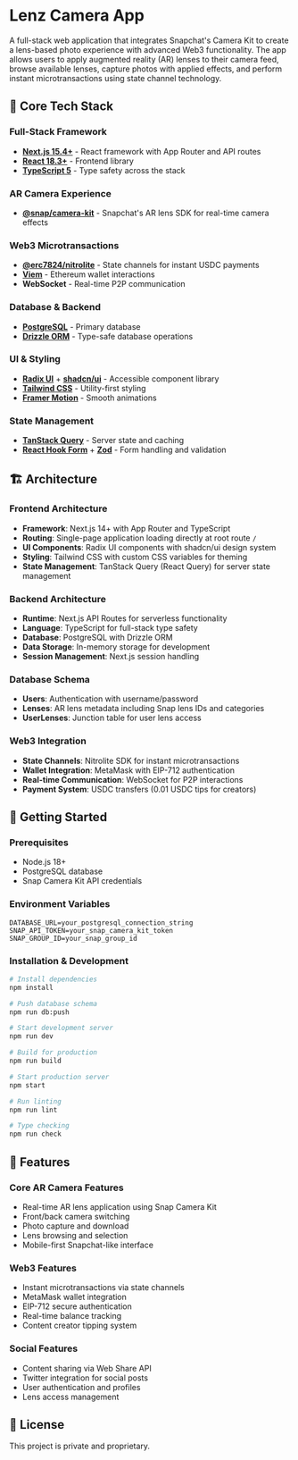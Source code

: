 # Lenz Camera App

A full-stack web application that integrates Snapchat's Camera Kit to create a lens-based photo experience with advanced Web3 functionality. The app allows users to apply augmented reality (AR) lenses to their camera feed, browse available lenses, capture photos with applied effects, and perform instant microtransactions using state channel technology.

## 🚀 Core Tech Stack

### **Full-Stack Framework**
- **[Next.js 15.4+](https://nextjs.org/)** - React framework with App Router and API routes
- **[React 18.3+](https://react.dev/)** - Frontend library
- **[TypeScript 5](https://www.typescriptlang.org/)** - Type safety across the stack

### **AR Camera Experience**
- **[@snap/camera-kit](https://docs.snap.com/camera-kit)** - Snapchat's AR lens SDK for real-time camera effects

### **Web3 Microtransactions**
- **[@erc7824/nitrolite](https://nitrolite.org/)** - State channels for instant USDC payments
- **[Viem](https://viem.sh/)** - Ethereum wallet interactions
- **WebSocket** - Real-time P2P communication

### **Database & Backend**
- **[PostgreSQL](https://www.postgresql.org/)** - Primary database
- **[Drizzle ORM](https://orm.drizzle.team/)** - Type-safe database operations

### **UI & Styling**
- **[Radix UI](https://www.radix-ui.com/)** + **[shadcn/ui](https://ui.shadcn.com/)** - Accessible component library
- **[Tailwind CSS](https://tailwindcss.com/)** - Utility-first styling
- **[Framer Motion](https://www.framer.com/motion/)** - Smooth animations

### **State Management**
- **[TanStack Query](https://tanstack.com/query)** - Server state and caching
- **[React Hook Form](https://react-hook-form.com/)** + **[Zod](https://zod.dev/)** - Form handling and validation

## 🏗️ Architecture

### **Frontend Architecture**
- **Framework**: Next.js 14+ with App Router and TypeScript
- **Routing**: Single-page application loading directly at root route `/`
- **UI Components**: Radix UI components with shadcn/ui design system
- **Styling**: Tailwind CSS with custom CSS variables for theming
- **State Management**: TanStack Query (React Query) for server state management

### **Backend Architecture**
- **Runtime**: Next.js API Routes for serverless functionality
- **Language**: TypeScript for full-stack type safety
- **Database**: PostgreSQL with Drizzle ORM
- **Data Storage**: In-memory storage for development
- **Session Management**: Next.js session handling

### **Database Schema**
- **Users**: Authentication with username/password
- **Lenses**: AR lens metadata including Snap lens IDs and categories
- **UserLenses**: Junction table for user lens access

### **Web3 Integration**
- **State Channels**: Nitrolite SDK for instant microtransactions
- **Wallet Integration**: MetaMask with EIP-712 authentication
- **Real-time Communication**: WebSocket for P2P interactions
- **Payment System**: USDC transfers (0.01 USDC tips for creators)

## 🚀 Getting Started

### Prerequisites
- Node.js 18+
- PostgreSQL database
- Snap Camera Kit API credentials

### Environment Variables
```env
DATABASE_URL=your_postgresql_connection_string
SNAP_API_TOKEN=your_snap_camera_kit_token
SNAP_GROUP_ID=your_snap_group_id
```

### Installation & Development
```bash
# Install dependencies
npm install

# Push database schema
npm run db:push

# Start development server
npm run dev

# Build for production
npm run build

# Start production server
npm start

# Run linting
npm run lint

# Type checking
npm run check
```

## 📱 Features

### **Core AR Camera Features**
- Real-time AR lens application using Snap Camera Kit
- Front/back camera switching
- Photo capture and download
- Lens browsing and selection
- Mobile-first Snapchat-like interface

### **Web3 Features**
- Instant microtransactions via state channels
- MetaMask wallet integration
- EIP-712 secure authentication
- Real-time balance tracking
- Content creator tipping system

### **Social Features**
- Content sharing via Web Share API
- Twitter integration for social posts
- User authentication and profiles
- Lens access management

## 📄 License

This project is private and proprietary.